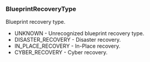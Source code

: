 ### BlueprintRecoveryType
Blueprint recovery type.

- UNKNOWN - Unrecognized blueprint recovery type.
- DISASTER_RECOVERY - Disaster recovery.
- IN_PLACE_RECOVERY - In-Place recovery.
- CYBER_RECOVERY - Cyber recovery.
